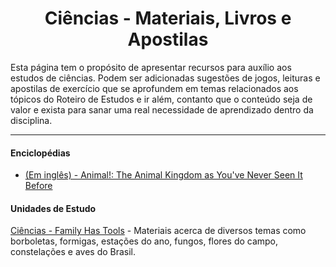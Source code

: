 <h1 align="center">Ciências - Materiais, Livros e Apostilas</h1>

Esta página tem o propósito de apresentar recursos para auxílio aos estudos de ciências. Podem ser adicionadas sugestões de jogos, leituras e apostilas de exercício que se aprofundem em temas relacionados aos tópicos do Roteiro de Estudos e ir além, contanto que o conteúdo seja de valor e exista para sanar uma real necessidade de aprendizado dentro da disciplina.

---

#### Enciclopédias

- [(Em inglês) - Animal!: The Animal Kingdom as You've Never Seen It Before](https://www.amazon.com.br/Animal-Kingdom-Youve-Never-Before/dp/1465453350/)

#### Unidades de Estudo

[Ciências - Family Has Tools](https://www.familyhastools.com/index.php/product-category/ciencias/) - Materiais acerca de diversos temas como borboletas, formigas, estações do ano, fungos, flores do campo, constelações e aves do Brasil.
